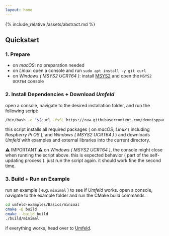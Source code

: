 ```yaml
---
layout: home
---
```


{% include_relative /assets/abstract.md %}

## Quickstart

### 1. Prepare

- on *macOS*: no preparation needed
- on *Linux*: open a console and run `sudo apt install -y git curl`  
- on *Windows ( MSYS2 UCRT64 )*: install [MSYS2](https://www.msys2.org/) and open the `MSYS2 UCRT64` console

### 2. Install Dependencies + Download *Umfeld*

open a console, navigate to the desired installation folder, and run the following script:

```sh
/bin/bash -c "$(curl -fsSL https://raw.githubusercontent.com/dennisppaul/umfeld/main/install.sh)"
```

this script installs all required packages ( on *macOS*, *Linux* ( including *Raspberry Pi OS* ), and *Windows ( MSYS2 UCRT64 )* ) and downloads *Umfeld* with examples and external libraries into the current directory.

⚠️ IMPORTANT ⚠️ on *Windows ( MSYS2 UCRT64 )*, the console might close when running the script above. this is expected behavior ( part of the self-updating process ). just run the script again. it should work fine the second time.

### 3. Build + Run an Example

run an example ( e.g. `minimal` ) to see if *Umfeld* works. open a console, navigate to the example folder and run the CMake build commands:

```sh
cd umfeld-examples/Basics/minimal
cmake -B build
cmake --build build
./build/minimal
```

if everything works, head over to [Umfeld](https://github.com/dennisppaul/umfeld).
